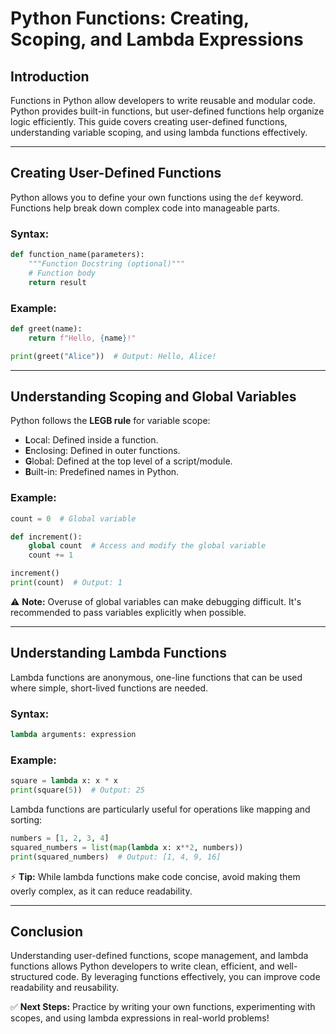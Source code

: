 # Python Functions: Creating, Scoping, and Lambda Expressions

## Introduction
Functions in Python allow developers to write reusable and modular code. Python provides built-in functions, but user-defined functions help organize logic efficiently. This guide covers creating user-defined functions, understanding variable scoping, and using lambda functions effectively.

---

## Creating User-Defined Functions
Python allows you to define your own functions using the `def` keyword. Functions help break down complex code into manageable parts.

### **Syntax:**
```python
def function_name(parameters):
    """Function Docstring (optional)"""
    # Function body
    return result
```

### **Example:**
```python
def greet(name):
    return f"Hello, {name}!"

print(greet("Alice"))  # Output: Hello, Alice!
```

---

## Understanding Scoping and Global Variables
Python follows the **LEGB rule** for variable scope:
- **L**ocal: Defined inside a function.
- **E**nclosing: Defined in outer functions.
- **G**lobal: Defined at the top level of a script/module.
- **B**uilt-in: Predefined names in Python.

### **Example:**
```python
count = 0  # Global variable

def increment():
    global count  # Access and modify the global variable
    count += 1

increment()
print(count)  # Output: 1
```
⚠️ **Note:** Overuse of global variables can make debugging difficult. It's recommended to pass variables explicitly when possible.

---

## Understanding Lambda Functions
Lambda functions are anonymous, one-line functions that can be used where simple, short-lived functions are needed.

### **Syntax:**
```python
lambda arguments: expression
```

### **Example:**
```python
square = lambda x: x * x
print(square(5))  # Output: 25
```

Lambda functions are particularly useful for operations like mapping and sorting:
```python
numbers = [1, 2, 3, 4]
squared_numbers = list(map(lambda x: x**2, numbers))
print(squared_numbers)  # Output: [1, 4, 9, 16]
```

⚡ **Tip:** While lambda functions make code concise, avoid making them overly complex, as it can reduce readability.

---

## Conclusion
Understanding user-defined functions, scope management, and lambda functions allows Python developers to write clean, efficient, and well-structured code. By leveraging functions effectively, you can improve code readability and reusability.

✅ **Next Steps:** Practice by writing your own functions, experimenting with scopes, and using lambda expressions in real-world problems!

